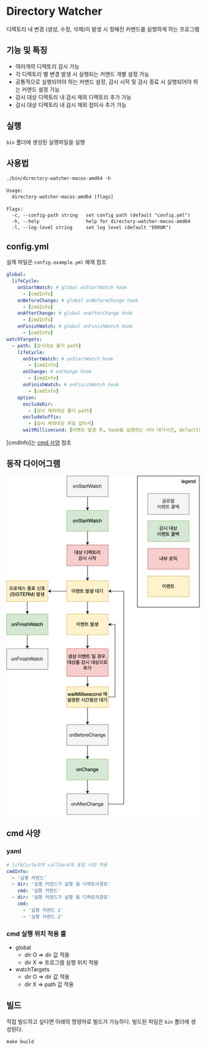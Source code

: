 # Directory Watcher

디렉토리 내 변경 (생성, 수정, 삭제)이 발생 시 정해진 커맨드를 실행하게 하는 프로그램

## 기능 및 특징

- 여러개의 디렉토리 감시 가능
- 각 디렉토리 별 변경 발생 시 실행되는 커맨드 개별 설정 가능
- 공통적으로 실행되어야 하는 커맨드 설정, 감시 시작 및 감시 종료 시 실행되어야 하는 커맨드 설정 가능
- 감시 대상 디렉토리 내 감시 제외 디렉토리 추가 가능
- 감시 대상 디렉토리 내 감시 제외 접미사 추가 가능

## 실행

`bin` 폴더에 생성된 실행파일을 실행 

## 사용법

```shell
./bin/directory-watcher-macos-amd64 -h

Usage:
  directory-watcher-macos-amd64 [flags]

Flags:
  -c, --config-path string   set config path (default "config.yml")
  -h, --help                 help for directory-watcher-macos-amd64
  -l, --log-level string     set log level (default "ERROR")
```

## config.yml

실제 파일은 `config.example.yml` 예제 참조

```yaml
global:
  lifeCycle:
    onStartWatch: # global onStartWatch hook
      - [cmdInfo]
    onBeforeChange: # global onBeforeChange hook
      - [cmdInfo]
    onAfterChange: # global onAfterChange hook
      - [cmdInfo]
    onFinishWatch: # global onFinishWatch hook
      - [cmdInfo]
watchTargets:
  - path: [감시대상 폴더 path]
    lifeCycle:
      onStartWatch: # onStartWatch hook
        - [cmdInfo]
      onChange: # onChange hook
        - [cmdInfo]
      onFinishWatch: # onFinishWatch hook
        - [cmdInfo]
    option:
      excludeDir:
        - [감시 제외대상 폴더 path]
      excludeSuffix:
        - [감시 제외대상 파일 접미사]
      waitMillisecond: [이벤트 발생 후, hook을 실행하는 사이 대기시간, default는 100]
```

[cmdInfo]는 [cmd 사양](#cmd-사양) 참조

## 동작 다이어그램

![directory-watcher-life-cycle.png](static/directory-watcher-life-cycle.png)

## cmd 사양

### yaml

```yaml
# lifeCycle하부 callback에 동일 사양 적용
cmdInfo:
  - '실행 커맨드'
  - dir: '실행 커맨드가 실행 될 디렉토리경로'
    cmd: '실행 커맨드'
  - dir: '실행 커맨드가 실행 될 디렉토리경로'
    cmd:
      - '실행 커맨드 1'
      - '실행 커맨드 2'
```

### cmd 실행 위치 적용 룰

- global
  - dir O => dir 값 적용
  - dir X => 프로그램 실행 위치 적용
- watchTargets
  - dir O => dir 값 적용
  - dir X => path 값 적용

## 빌드

직접 빌드하고 싶다면 아래의 명령어로 빌드가 가능하다. 빌드된 파일은 `bin` 폴더에 생성된다.

```shell
make build
```
